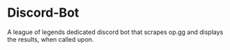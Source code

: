 # Discord-Bot
A league of legends dedicated discord bot that scrapes op.gg and displays the results, when called upon. 
